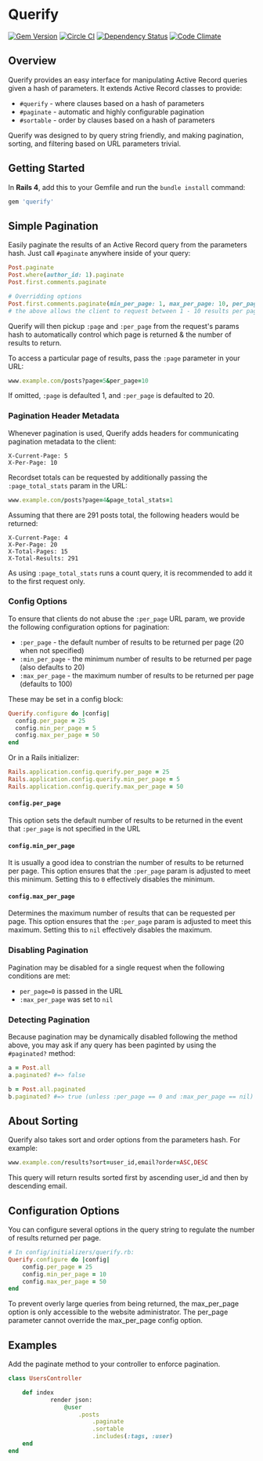 # Querify

[![Gem Version](https://badge.fury.io/rb/querify.svg)](https://badge.fury.io/rb/querify) [![Circle CI](https://circleci.com/gh/kenaniah/querify.svg?style=shield&circle-token=6f2bd9feb73540b3f8cbbbc57e5ea0156a5625bc)](https://circleci.com/gh/kenaniah/querify) [![Dependency Status](https://gemnasium.com/spidrtech/querify.svg)](https://gemnasium.com/spidrtech/querify) [![Code Climate](https://codeclimate.com/github/kenaniah/querify/badges/gpa.svg)](https://codeclimate.com/github/kenaniah/querify)

## Overview

Querify provides an easy interface for manipulating Active Record queries given a hash of parameters. It extends Active Record classes to provide:

 * `#querify` - where clauses based on a hash of parameters
 * `#paginate` - automatic and highly configurable pagination
 * `#sortable` - order by clauses based on a hash of parameters

Querify was designed to by query string friendly, and making pagination, sorting, and filtering based on URL parameters trivial.

## Getting Started

In **Rails 4**, add this to your Gemfile and run the `bundle install` command:

```ruby
gem 'querify'
```

## Simple Pagination

Easily paginate the results of an Active Record query from the parameters hash. Just call `#paginate` anywhere inside of your query:

```ruby
Post.paginate
Post.where(author_id: 1).paginate
Post.first.comments.paginate

# Overridding options
Post.first.comments.paginate(min_per_page: 1, max_per_page: 10, per_page: 5) 
# the above allows the client to request between 1 - 10 results per page, returning 5 results per page by default
```

Querify will then pickup `:page` and `:per_page` from the request's params hash to automatically control which page is returned & the number of results to return.

To access a particular page of results, pass the `:page` parameter in your URL:

```ruby
www.example.com/posts?page=5&per_page=10
```

If omitted, `:page` is defaulted 1, and `:per_page` is defaulted to 20.

### Pagination Header Metadata

Whenever pagination is used, Querify adds headers for communicating pagination metadata to the client:

```
X-Current-Page: 5
X-Per-Page: 10
```

Recordset totals can be requested by additionally passing the `:page_total_stats` param in the URL:

```ruby
www.example.com/posts?page=4&page_total_stats=1
```

Assuming that there are 291 posts total, the following headers would be returned:

```
X-Current-Page: 4
X-Per-Page: 20
X-Total-Pages: 15
X-Total-Results: 291
```

As using `:page_total_stats` runs a count query, it is recommended to add it to the first request only.

### Config Options

To ensure that clients do not abuse the `:per_page` URL param, we provide the following configuration options for pagination:

 * `:per_page` - the default number of results to be returned per page (20 when not specified)
 * `:min_per_page` - the minimum number of results to be returned per page (also defaults to 20)
 * `:max_per_page` - the maximum number of results to be returned per page (defaults to 100)

These may be set in a config block:

```ruby
Querify.configure do |config|
  config.per_page = 25
  config.min_per_page = 5
  config.max_per_page = 50
end
```

Or in a Rails initializer:

```ruby
Rails.application.config.querify.per_page = 25
Rails.application.config.querify.min_per_page = 5
Rails.application.config.querify.max_per_page = 50
```

#### `config.per_page`

This option sets the default number of results to be returned in the event that `:per_page` is not specified in the URL

#### `config.min_per_page`

It is usually a good idea to constrian the number of results to be returned per page. This option ensures that the `:per_page` param is adjusted to meet this minimum. Setting this to `0` effectively disables the minimum. 

#### `config.max_per_page`

Determines the maximum number of results that can be requested per page. This option ensures that the `:per_page` param is adjusted to meet this maximum. Setting this to `nil` effectively disables the maximum.

### Disabling Pagination

Pagination may be disabled for a single request when the following conditions are met:

 * `per_page=0` is passed in the URL
 * `:max_per_page` was set to `nil`

### Detecting Pagination

Because pagination may be dynamically disabled following the method above, you may ask if any query has been paginted by using the `#paginated?` method:

```ruby
a = Post.all
a.paginated? #=> false

b = Post.all.paginated
b.paginated? #=> true (unless :per_page == 0 and :max_per_page == nil)
```

## About Sorting

Querify also takes sort and order options from the parameters hash. For example:

```ruby
www.example.com/results?sort=user_id,email?order=ASC,DESC
```

This query will return results sorted first by ascending user_id and then by descending email.


## Configuration Options

You can configure several options in the query string to regulate the number of results returned per page.

```ruby
# In config/initializers/querify.rb:
Querify.configure do |config|
    config.per_page = 25
    config.min_per_page = 10
    config.max_per_page = 50
end
```

To prevent overly large queries from being returned, the max_per_page option is only accessible to the website administrator. The per_page parameter cannot override the max_per_page config option.


## Examples

Add the paginate method to your controller to enforce pagination.

```ruby
class UsersController

	def index
			render json:
				@user
					.posts
						.paginate
						.sortable
						.includes(:tags, :user)
	end
end

```
